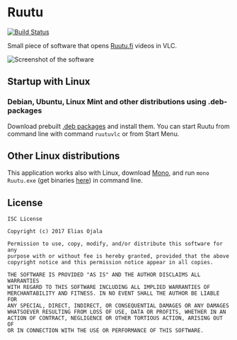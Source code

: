 # Ruutu

[![Build Status](https://travis-ci.org/theel0ja/Ruutu.svg?branch=master)](https://travis-ci.org/theel0ja/Ruutu)

Small piece of software that opens [Ruutu.fi](http://www.ruutu.fi/) videos in VLC.

![Screenshot of the software](Screenshot.gif)

## Startup with Linux
### Debian, Ubuntu, Linux Mint and other distributions using .deb-packages
Download prebuilt [.deb packages](https://github.com/theel0ja/Ruutu/releases) and install them. You can start Ruutu from command line with command `ruutuvlc` or from Start Menu.

## Other Linux distributions
This application works also with Linux, download [Mono](http://www.mono-project.com/), and run `mono Ruutu.exe` (get binaries [here](https://github.com/theel0ja/Ruutu/releases)) in command line.

<!--
## API
```csharp
using Ruutu.API;
Uri ruutuUrl = new URI("http://www.ruutu.fi/video/1234567");

OpenRuutuVideo(ruutuUrl);
```
-->

## License

```
ISC License

Copyright (c) 2017 Elias Ojala

Permission to use, copy, modify, and/or distribute this software for any
purpose with or without fee is hereby granted, provided that the above
copyright notice and this permission notice appear in all copies.

THE SOFTWARE IS PROVIDED "AS IS" AND THE AUTHOR DISCLAIMS ALL WARRANTIES
WITH REGARD TO THIS SOFTWARE INCLUDING ALL IMPLIED WARRANTIES OF
MERCHANTABILITY AND FITNESS. IN NO EVENT SHALL THE AUTHOR BE LIABLE FOR
ANY SPECIAL, DIRECT, INDIRECT, OR CONSEQUENTIAL DAMAGES OR ANY DAMAGES
WHATSOEVER RESULTING FROM LOSS OF USE, DATA OR PROFITS, WHETHER IN AN
ACTION OF CONTRACT, NEGLIGENCE OR OTHER TORTIOUS ACTION, ARISING OUT OF
OR IN CONNECTION WITH THE USE OR PERFORMANCE OF THIS SOFTWARE.
```
